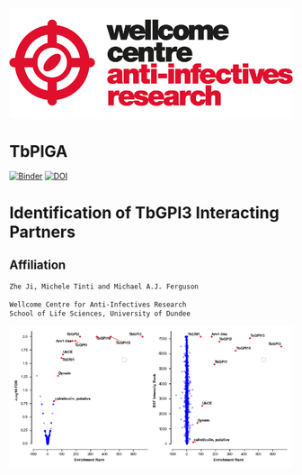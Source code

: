 ![title](https://github.com/mtinti/TbGPI3/blob/master/static/wcar.png)
# TbPIGA
[![Binder](https://mybinder.org/badge_logo.svg)](https://mybinder.org/v2/gh/mtinti/PIG-A/master?filepath=analysis_def.ipynb)
[![DOI](https://zenodo.org/badge/215804021.svg)](https://zenodo.org/badge/latestdoi/215804021)

# Identification of TbGPI3 Interacting Partners 

## Affiliation
    Zhe Ji, Michele Tinti and Michael A.J. Ferguson

    Wellcome Centre for Anti-Infectives Research
    School of Life Sciences, University of Dundee
    
![title](https://github.com/mtinti/TbGPI3/blob/master/Fig2.png)
